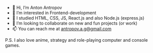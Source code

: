 - 👋 Hi, I’m Anton Antropov
- 👀 I’m interested in Frontend-development
- 🌱 I studied HTML, CSS, JS, React.js and also Node.js (express.js)
- 💞️ I’m looking to collaborate on new and fun projects (or work)
- 📫 You can reach me at antropov.a.g@gmail.com

P.S. I also love anime, strategy and role-playing computer and console games.

